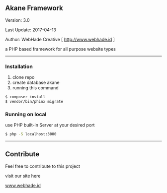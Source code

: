 ## Akane Framework

Version: 3.0

Last Update: 2017-04-13

Author: WebHade Creative [ http://www.webhade.id ]

a PHP based framework for all purpose website types

___

### Installation

1. clone repo
2. create database akane
3. running this command

```sh
$ composer install
$ vendor/bin/phinx migrate
```

### Running on local

use PHP built-in Server at your desired port

```sh
$ php -S localhost:3000
```
___

## Contribute

Feel free to contribute to this project

visit our site here

www.webhade.id